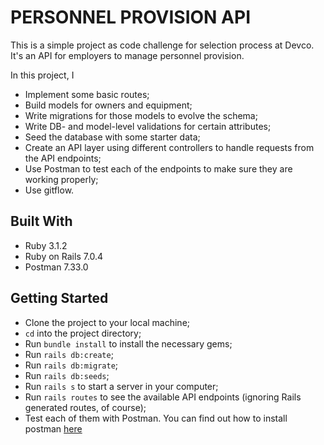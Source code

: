 # PERSONNEL PROVISION API

This is a simple project as code challenge for selection process at Devco. It's an API for employers to manage personnel provision.

In this project, I

- Implement some basic routes;
- Build models for owners and equipment;
- Write migrations for those models to evolve the schema;
- Write DB- and model-level validations for certain attributes;
- Seed the database with some starter data;
- Create an API layer using different controllers to handle requests from the API endpoints;
- Use Postman to test each of the endpoints to make sure they are working properly;
- Use gitflow.
## Built With

- Ruby 3.1.2
- Ruby on Rails 7.0.4
- Postman 7.33.0

## Getting Started
- Clone the project to your local machine;
- `cd` into the project directory;
- Run `bundle install` to install the necessary gems;
- Run `rails db:create`;
- Run `rails db:migrate`;
- Run `rails db:seeds`;
- Run `rails s` to start a server in your computer;
- Run `rails routes` to see the available API endpoints (ignoring Rails generated routes, of course);
- Test each of them with Postman. You can find out how to install postman [here](https://www.getpostman.com/)